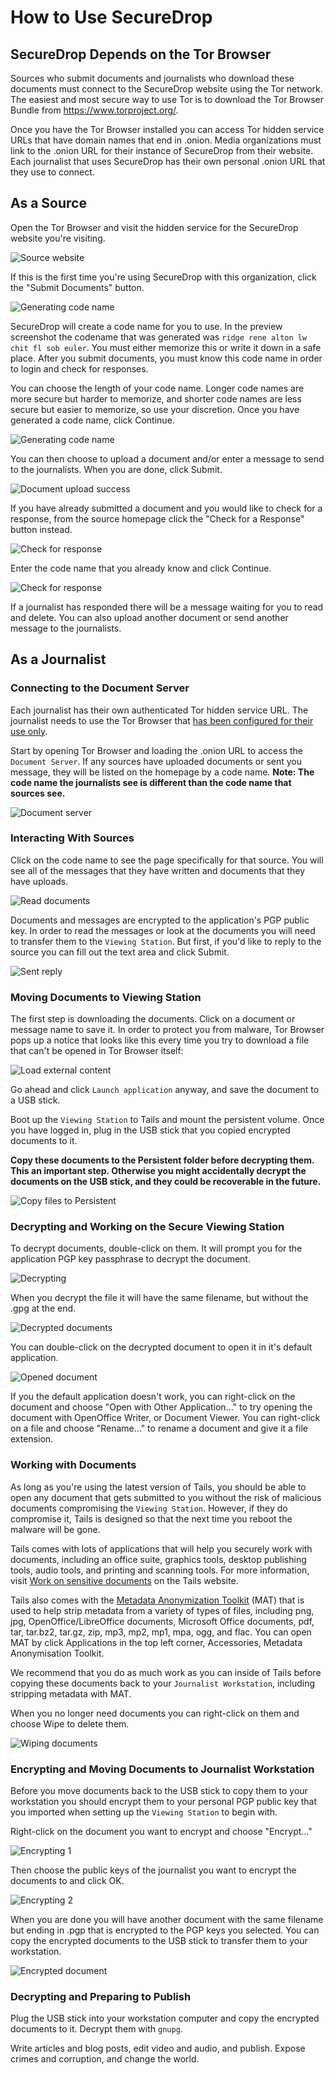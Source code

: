 # How to Use SecureDrop

## SecureDrop Depends on the Tor Browser

Sources who submit documents and journalists who download these documents must connect to the SecureDrop website using the Tor network. The easiest and most secure way to use Tor is to download the Tor Browser Bundle from https://www.torproject.org/.

Once you have the Tor Browser installed you can access Tor hidden service URLs that have domain names that end in .onion. Media organizations must link to the .onion URL for their instance of SecureDrop from their website. Each journalist that uses SecureDrop has their own personal .onion URL that they use to connect.

## As a Source

Open the Tor Browser and visit the hidden service for the SecureDrop website you're visiting.

![Source website](https://raw.github.com/freedomofpress/securedrop/master/docs/images/manual/source1.png)

If this is the first time you're using SecureDrop with this organization, click the "Submit Documents" button.

![Generating code name](https://raw.github.com/freedomofpress/securedrop/master/docs/images/manual/source2.png)

SecureDrop will create a code name for you to use. In the preview screenshot the codename that was generated was `ridge rene alton lw chit fl sob euler`. You must either memorize this or write it down in a safe place. After you submit documents, you must know this code name in order to login and check for responses.

You can choose the length of your code name. Longer code names are more secure but harder to memorize, and shorter code names are less secure but easier to memorize, so use your discretion. Once you have generated a code name, click Continue.

![Generating code name](https://raw.github.com/freedomofpress/securedrop/master/docs/images/manual/source3.png)

You can then choose to upload a document and/or enter a message to send to the journalists. When you are done, click Submit.

![Document upload success](https://raw.github.com/freedomofpress/securedrop/master/docs/images/manual/source4.png)

If you have already submitted a document and you would like to check for a response, from the source homepage click the "Check for a Response" button instead.

![Check for response](https://raw.github.com/freedomofpress/securedrop/master/docs/images/manual/source5.png)

Enter the code name that you already know and click Continue.

![Check for response](https://raw.github.com/freedomofpress/securedrop/master/docs/images/manual/source6.png)

If a journalist has responded there will be a message waiting for you to read and delete. You can also upload another document or send another message to the journalists.

## As a Journalist

### Connecting to the Document Server

Each journalist has their own authenticated Tor hidden service URL. The journalist needs to use the Tor Browser that [has been configured for their use only](https://github.com/freedomofpress/securedrop/blob/master/docs/install.md#server-installation).

Start by opening Tor Browser and loading the .onion URL to access the `Document Server`. If any sources have uploaded documents or sent you message, they will be listed on the homepage by a code name. **Note: The code name the journalists see is different than the code name that sources see.**

![Document server](https://raw.github.com/freedomofpress/securedrop/master/docs/images/manual/document1.png)

### Interacting With Sources

Click on the code name to see the page specifically for that source. You will see all of the messages that they have written and documents that they have uploads.

![Read documents](https://raw.github.com/freedomofpress/securedrop/master/docs/images/manual/document2.png)

Documents and messages are encrypted to the application's PGP public key. In order to read the messages or look at the documents you will need to transfer them to the `Viewing Station`. But first, if you'd like to reply to the source you can fill out the text area and click Submit.

![Sent reply](https://raw.github.com/freedomofpress/securedrop/master/docs/images/manual/document3.png)

### Moving Documents to Viewing Station

The first step is downloading the documents. Click on a document or message name to save it. In order to protect you from malware, Tor Browser pops up a notice that looks like this every time you try to download a file that can't be opened in Tor Browser itself:

![Load external content](https://raw.github.com/freedomofpress/securedrop/master/docs/images/manual/document4.png)

Go ahead and click `Launch application` anyway, and save the document to a USB stick.

Boot up the `Viewing Station` to Tails and mount the persistent volume. Once you have logged in, plug in the USB stick that you copied encrypted documents to it.

**Copy these documents to the Persistent folder before decrypting them. This an important step. Otherwise you might accidentally decrypt the documents on the USB stick, and they could be recoverable in the future.**

![Copy files to Persistent](https://raw.github.com/freedomofpress/securedrop/master/docs/images/manual/viewing1.jpg)

### Decrypting and Working on the Secure Viewing Station

To decrypt documents, double-click on them. It will prompt you for the application PGP key passphrase to decrypt the document.

![Decrypting](https://raw.github.com/freedomofpress/securedrop/master/docs/images/manual/viewing2.jpg)

When you decrypt the file it will have the same filename, but without the .gpg at the end.

![Decrypted documents](https://raw.github.com/freedomofpress/securedrop/master/docs/images/manual/viewing3.jpg)

You can double-click on the decrypted document to open it in it's default application.

![Opened document](https://raw.github.com/freedomofpress/securedrop/master/docs/images/manual/viewing4.jpg)

If you the default application doesn't work, you can right-click on the document and choose "Open with Other Application..." to try opening the document with OpenOffice Writer, or Document Viewer. You can right-click on a file and choose "Rename..." to rename a document and give it a file extension.

### Working with Documents

As long as you're using the latest version of Tails, you should be able to open any document that gets submitted to you without the risk of malicious documents compromising the `Viewing Station`. However, if they do compromise it, Tails is designed so that the next time you reboot the malware will be gone.

Tails comes with lots of applications that will help you securely work with documents, including an office suite, graphics tools, desktop publishing tools, audio tools, and printing and scanning tools. For more information, visit [Work on sensitive documents](https://tails.boum.org/doc/sensitive_documents/index.en.html) on the Tails website.

Tails also comes with the [Metadata Anonymization Toolkit](https://mat.boum.org/) (MAT) that is used to help strip metadata from a variety of types of files, including png, jpg, OpenOffice/LibreOffice documents, Microsoft Office documents, pdf, tar, tar.bz2, tar.gz, zip, mp3, mp2, mp1, mpa, ogg, and flac. You can open MAT by click Applications in the top left corner, Accessories, Metadata Anonymisation Toolkit.

We recommend that you do as much work as you can inside of Tails before copying these documents back to your `Journalist Workstation`, including stripping metadata with MAT.

When you no longer need documents you can right-click on them and choose Wipe to delete them.

![Wiping documents](https://raw.github.com/freedomofpress/securedrop/master/docs/images/manual/viewing5.jpg)

### Encrypting and Moving Documents to Journalist Workstation

Before you move documents back to the USB stick to copy them to your workstation you should encrypt them to your personal PGP public key that you imported when setting up the `Viewing Station` to begin with.

Right-click on the document you want to encrypt and choose "Encrypt..."

![Encrypting 1](https://raw.github.com/freedomofpress/securedrop/master/docs/images/manual/viewing6.jpg)

Then choose the public keys of the journalist you want to encrypt the documents to and click OK.

![Encrypting 2](https://raw.github.com/freedomofpress/securedrop/master/docs/images/manual/viewing7.jpg)

When you are done you will have another document with the same filename but ending in .pgp that is encrypted to the PGP keys you selected. You can copy the encrypted documents to the USB stick to transfer them to your workstation.

![Encrypted document](https://raw.github.com/freedomofpress/securedrop/master/docs/images/manual/viewing8.jpg)

### Decrypting and Preparing to Publish

Plug the USB stick into your workstation computer and copy the encrypted documents to it. Decrypt them with `gnupg`.

Write articles and blog posts, edit video and audio, and publish. Expose crimes and corruption, and change the world.
